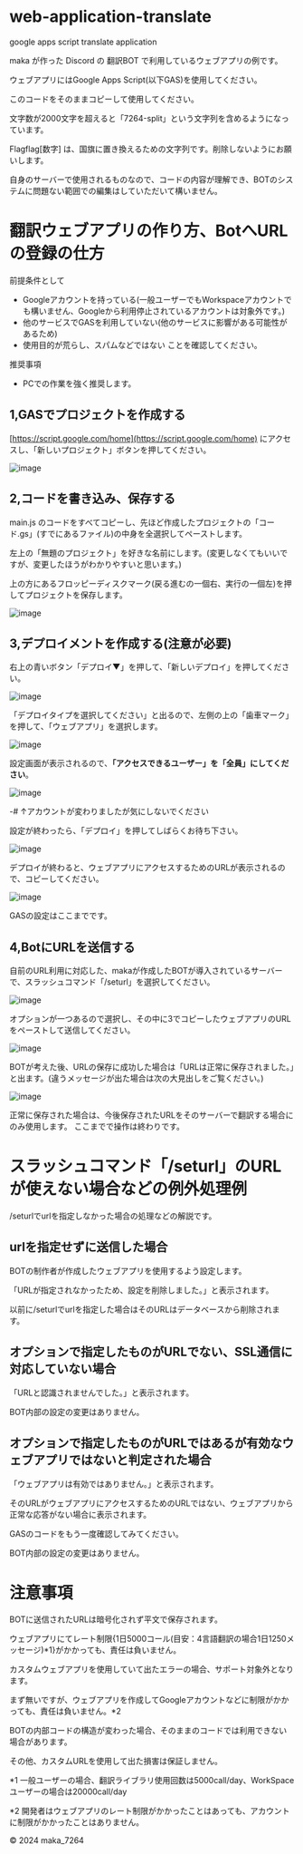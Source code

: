 # web-application-translate
google apps script translate application 

maka が作った Discord の 翻訳BOT で利用しているウェブアプリの例です。

ウェブアプリにはGoogle Apps Script(以下GAS)を使用してください。

このコードをそのままコピーして使用してください。

文字数が2000文字を超えると「7264-split」という文字列を含めるようになっています。

Flagflag[数字] は、国旗に置き換えるための文字列です。削除しないようにお願いします。

自身のサーバーで使用されるものなので、コードの内容が理解でき、BOTのシステムに問題ない範囲での編集はしていただいて構いません。

# 翻訳ウェブアプリの作り方、BotへURLの登録の仕方
前提条件として
- Googleアカウントを持っている(一般ユーザーでもWorkspaceアカウントでも構いません、Googleから利用停止されているアカウントは対象外です。)
- 他のサービスでGASを利用していない(他のサービスに影響がある可能性があるため)
- 使用目的が荒らし、スパムなどではない
ことを確認してください。

推奨事項
- PCでの作業を強く推奨します。

## 1,GASでプロジェクトを作成する
[https://script.google.com/home](https://script.google.com/home) にアクセスし、「新しいプロジェクト」ボタンを押してください。

![image](https://github.com/user-attachments/assets/b6771567-d5d3-483a-8426-f1d260672a74)
## 2,コードを書き込み、保存する
main.js のコードをすべてコピーし、先ほど作成したプロジェクトの「コード.gs」(すでにあるファイル)の中身を全選択してペーストします。

左上の「無題のプロジェクト」を好きな名前にします。(変更しなくてもいいですが、変更したほうがわかりやすいと思います。)

上の方にあるフロッピーディスクマーク(戻る進むの一個右、実行の一個左)を押してプロジェクトを保存します。

![image](https://github.com/user-attachments/assets/42b2a93d-acfe-40ea-b5d2-a9b380e06e0c)
## 3,デプロイメントを作成する(注意が必要)
右上の青いボタン「デプロイ▼」を押して、「新しいデプロイ」を押してください。

![image](https://github.com/user-attachments/assets/9c71e42c-b05a-4a4e-9546-28b1f2bc9cca)

「デプロイタイプを選択してください」と出るので、左側の上の「歯車マーク」を押して、「ウェブアプリ」を選択します。

![image](https://github.com/user-attachments/assets/21e1f11d-8ed8-4260-bd19-9231862d96cd)

設定画面が表示されるので、__**「アクセスできるユーザー」を「全員」にしてください**__。

![image](https://github.com/user-attachments/assets/9def56f3-b28d-4614-b403-17d26a8b748a)

-# ↑アカウントが変わりましたが気にしないでください

設定が終わったら、「デプロイ」を押してしばらくお待ち下さい。

![image](https://github.com/user-attachments/assets/75fd96b1-0a2f-4b24-bb6e-ebd94fb1dfdb)

デプロイが終わると、ウェブアプリにアクセスするためのURLが表示されるので、コピーしてください。

![image](https://github.com/user-attachments/assets/a3e126c9-ae5b-4bd1-82a8-f1454b1fb932)

GASの設定はここまでです。
## 4,BotにURLを送信する
自前のURL利用に対応した、makaが作成したBOTが導入されているサーバーで、スラッシュコマンド「/seturl」を選択してください。

![image](https://github.com/user-attachments/assets/e3cca7d9-544b-4537-b859-9df702bd531d)

オプションが一つあるので選択し、その中に3でコピーしたウェブアプリのURLをペーストして送信してください。

![image](https://github.com/user-attachments/assets/dc5c6bbf-ce4f-4ce7-8544-bede370ddffc)

BOTが考えた後、URLの保存に成功した場合は「URLは正常に保存されました。」と出ます。(違うメッセージが出た場合は次の大見出しをご覧ください。)

![image](https://github.com/user-attachments/assets/750cc83b-9eaf-4539-8661-b60b7d56a0a5)

正常に保存された場合は、今後保存されたURLをそのサーバーで翻訳する場合にのみ使用します。
ここまでで操作は終わりです。

# スラッシュコマンド「/seturl」のURLが使えない場合などの例外処理例
/seturlでurlを指定しなかった場合の処理などの解説です。
## urlを指定せずに送信した場合
BOTの制作者が作成したウェブアプリを使用するよう設定します。

「URLが指定されなかったため、設定を削除しました。」と表示されます。

以前に/seturlでurlを指定した場合はそのURLはデータベースから削除されます。
## オプションで指定したものがURLでない、SSL通信に対応していない場合
「URLと認識されませんでした。」と表示されます。

BOT内部の設定の変更はありません。
## オプションで指定したものがURLではあるが有効なウェブアプリではないと判定された場合
「ウェブアプリは有効ではありません。」と表示されます。

そのURLがウェブアプリにアクセスするためのURLではない、ウェブアプリから正常な応答がない場合に表示されます。

GASのコードをもう一度確認してみてください。

BOT内部の設定の変更はありません。

# 注意事項
BOTに送信されたURLは暗号化されず平文で保存されます。

ウェブアプリにてレート制限{1日5000コール(目安：4言語翻訳の場合1日1250メッセージ)*1}がかかっても、責任は負いません。

カスタムウェブアプリを使用していて出たエラーの場合、サポート対象外となります。

まず無いですが、ウェブアプリを作成してGoogleアカウントなどに制限がかかっても、責任は負いません。*2

BOTの内部コードの構造が変わった場合、そのままのコードでは利用できない場合があります。

その他、カスタムURLを使用して出た損害は保証しません。


*1 一般ユーザーの場合、翻訳ライブラリ使用回数は5000call/day、WorkSpaceユーザーの場合は20000call/day

*2 開発者はウェブアプリのレート制限がかかったことはあっても、アカウントに制限がかかったことはありません。

©️ 2024 maka_7264 

